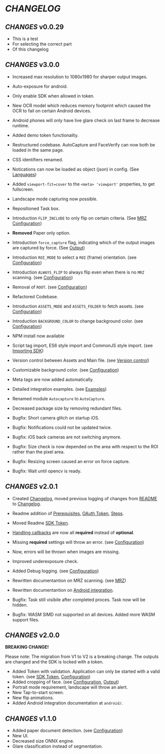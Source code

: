 # *CHANGELOG*

## *CHANGES* v0.0.29
- This is a test
- For selecting the correct part
- Of this changelog

## *CHANGES* v3.0.0

- Increased max resolution to 1080x1980 for sharper output images.
- Auto-exposure for android.
- Only enable SDK when allowed in token.
- New OCR model which reduces memory footprint which caused the OCR to fail on certain Android devices.
- Android phones will only have live glare check on last frame to decrease runtime.
- Added demo token functionality.
- Restructured codebase. AutoCapture and FaceVerify can now both be loaded in the same page.
- CSS identifiers renamed.
- Notications can now be loaded as object (json) in config. (See [Languages](README.md#languages))
- Added `viewport-fit=cover` to the `<meta> 'viewport'` properties, to get fullscreen.
- Landscape mode capturing now possible.
- Repositioned Task box.
- Introduction `FLIP_INCLUDE` to only flip on certain criteria. (See [MRZ Configuration](README.md#mrz-configuration-mrz_settings))
- **Removed** Paper only option.
- Introduction `force_capture` flag, indicating which of the output images are captured by force. (See [Output](README.md#output))
- Introduction `ROI_MODE` to select a `ROI` (frame) orientation. (see [Configuration](README.md#configuration))
- Introduction `ALWAYS_FLIP` to always flip even when there is no `MRZ` scanning. (see [Configuration](README.md#configuration))
- Removal of `ROOT`. (see [Configuration](README.md#configuration))
- Refactored Codebase.
- Introduction `ASSETS_MODE` and `ASSETS_FOLDER` to fetch assets. (see [Configuration](README.md#configuration))
- Introduction `BACKGROUND_COLOR` to change background color. (see [Configuration](README.md#configuration))
- NPM install now available
- Script tag import, ES6 style import and CommonJS style import. (see [Importing SDK](README.md#importing-sdk))
- Version control between Assets and Main file. (see [Version control](README.md#version-control))
- Customizable background color. (see [Configuration](README.md#configuration))
- Meta tags are now added automatically.
- Detailed integration examples. (see [Examples](examples/README.md))
- Renamed module `Autocapture` to `AutoCapture`.
- Decreased package size by removing redundant files.

- Bugfix: Short camera glitch on startup iOS.
- Bugfix: Notifications could not be updated twice.
- Bugfix: iOS back cameras are not switching anymore.
- Bugfix: Size check is now depended on the area with respect to the ROI rather than the pixel area.
- Bugfix: Resizing screen caused an error on force capture.
- Bugfix: Wait until opencv is ready.

## *CHANGES* v2.0.1

- Created [Changelog](#changelog), moved previous logging of changes from [README](README.md) to [Changelog](#changelog).
- Readme addition of [Prerequisites](README.md#prerequisites), [OAuth Token](README.md#oauth-token), [Steps](README.md#steps).
- Moved Readme [SDK Token](README.md#sdk-token).
- [Handling callbacks](README.md#handling-callbacks) are now all **required** instead of **optional**.
- Missing **required** settings will throw an error. (see [Configuration](README.md#configuration))
- Now, errors will be thrown when images are missing.
- Improved underexposure check.
- Added Debug logging. (see [Configuration](README.md#configuration))
- Rewritten documentantion on MRZ scanning. (see [MRZ](README.md#mrz))
- Rewritten documentantion on [Android integration](/android/README.md).

- Bugfix: Task still visibile after completed proces. Task now will be hidden.
- Bugfix: WASM SIMD not supported on all devices. Added more WASM support files.

## *CHANGES* v2.0.0

**BREAKING CHANGE!**

Please note: The migration from V1 to V2 is a breaking change. The outputs are changed and the SDK is locked with a token.

- Added Token with validation. Application can only be started with a valid token. (see [SDK Token](README.md#sdk-token), [Configuration](README.md#configuration))
- Added cropping of face. (see [Configuration](README.md#configuration), [Output](README.md#output))
- Portrait mode requirement, landscape will throw an alert.
- New Tap-to-start screen.
- New flip animations.
- Added Android integration documentation at `android/`.

## *CHANGES* v1.1.0

- Added paper document detection. (see [Configuration](README.md#configuration))
- New UI.
- Decreased size ONNX engine.
- Glare classification instead of segmentation.
